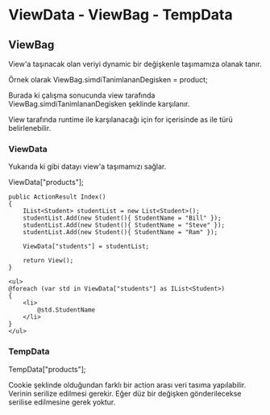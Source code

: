 # ViewData - ViewBag - TempData

## ViewBag

View'a taşınacak olan veriyi dynamic bir değişkenle taşımamıza olanak tanır.

Örnek olarak ViewBag.simdiTanimlananDegisken = product;

Burada ki çalışma sonucunda view tarafında ViewBag.simdiTanimlananDegisken şeklinde karşılanır.

View tarafında runtime ile karşılanacağı için for içerisinde as ile türü belirlenebilir.

### ViewData

Yukarıda ki gibi datayı view'a taşımamızı sağlar.

ViewData\["products"];

```
public ActionResult Index()
{
    IList<Student> studentList = new List<Student>();
    studentList.Add(new Student(){ StudentName = "Bill" });
    studentList.Add(new Student(){ StudentName = "Steve" });
    studentList.Add(new Student(){ StudentName = "Ram" });

    ViewData["students"] = studentList;
  
    return View();
}
```

```
<ul>
@foreach (var std in ViewData["students"] as IList<Student>)
{
    <li>
        @std.StudentName
    </li>
}
</ul>
```

### TempData

TempData\["products"];

Cookie şeklinde olduğundan farklı bir action arası veri tasıma yapılabilir. Verinin serilize edilmesi gerekir. Eğer düz bir değişken gönderilecekse serilise edilmesine gerek yoktur.



